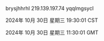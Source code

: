 brysjhhrhl 219.139.197.74 yqqlmgsycl

2024年 10月 30日 星期三 19:30:01 CST

2024年 10月 30日 星期三 11:30:01 GMT
